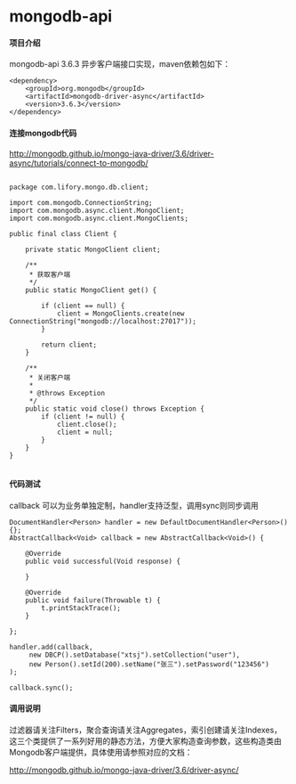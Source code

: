# mongodb-api

#### 项目介绍
mongodb-api 3.6.3 异步客户端接口实现，maven依赖包如下：
```
<dependency>
    <groupId>org.mongodb</groupId>
    <artifactId>mongodb-driver-async</artifactId>
    <version>3.6.3</version>
</dependency>

```

#### 连接mongodb代码
http://mongodb.github.io/mongo-java-driver/3.6/driver-async/tutorials/connect-to-mongodb/

```

package com.lifory.mongo.db.client;

import com.mongodb.ConnectionString;
import com.mongodb.async.client.MongoClient;
import com.mongodb.async.client.MongoClients;

public final class Client {

	private static MongoClient client;

	/**
	 * 获取客户端
	 */
	public static MongoClient get() {

		if (client == null) {
			client = MongoClients.create(new ConnectionString("mongodb://localhost:27017"));
		}

		return client;
	}

	/**
	 * 关闭客户端
	 * 
	 * @throws Exception
	 */
	public static void close() throws Exception {
		if (client != null) {
			client.close();
			client = null;
		}
	}
}


```

#### 代码测试

callback 可以为业务单独定制，handler支持泛型，调用sync则同步调用
```
DocumentHandler<Person> handler = new DefaultDocumentHandler<Person>() {};
AbstractCallback<Void> callback = new AbstractCallback<Void>() {

	@Override
	public void successful(Void response) {
				
	}

	@Override
	public void failure(Throwable t) {
		t.printStackTrace();
	}
			
};
		
handler.add(callback, 
     new DBCP().setDatabase("xtsj").setCollection("user"),
     new Person().setId(200).setName("张三").setPassword("123456")
);
		
callback.sync();
```


#### 调用说明

过滤器请关注Filters，聚合查询请关注Aggregates，索引创建请关注Indexes，这三个类提供了一系列好用的静态方法，方便大家构造查询参数，这些构造类由Mongodb客户端提供，具体使用请参照对应的文档：

http://mongodb.github.io/mongo-java-driver/3.6/driver-async/

